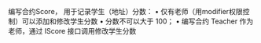 编写合约Score， ⽤于记录学⽣（地址）分数：
• 仅有⽼师（⽤modifier权限控制）可以添加和修改学⽣分数
• 分数不可以⼤于 100；
• 编写合约 Teacher 作为⽼师，通过 IScore 接⼝调⽤修改学⽣分数
